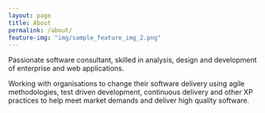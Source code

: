 ```yaml
---
layout: page
title: About
permalink: /about/
feature-img: "img/sample_feature_img_2.png"
---
```


Passionate software consultant, skilled in analysis, design and development of enterprise and web applications.

Working with organisations to change their software delivery using agile methodologies, test driven development, continuous delivery and other XP practices to help meet market demands and deliver high quality software.